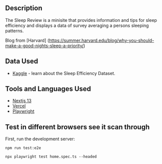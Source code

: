 ## Description

The Sleep Review is a minisite that provides information and tips for sleep efficiency and displays a data of survey averaging a persons sleeping patterns.

Blog from [Harvard] (https://summer.harvard.edu/blog/why-you-should-make-a-good-nights-sleep-a-priority/)

## Data Used

- [Kaggle](https://www.kaggle.com/datasets/equilibriumm/sleep-efficiency) - learn about the Sleep Efficiency Dataset.

## Tools and Languages Used

  - [Nextjs 13](https://nextjs.org/docs)
  - [Vercel](https://vercel.com/docs)
 - [Playwright](https://playwright.dev)

## Test in different browsers see it scan through

First, run the development server:

```
npm run test:e2e
```
```
npx playwright test home.spec.ts --headed

```